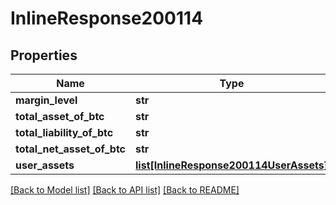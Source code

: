 # InlineResponse200114

## Properties
Name | Type | Description | Notes
------------ | ------------- | ------------- | -------------
**margin_level** | **str** |  | 
**total_asset_of_btc** | **str** |  | 
**total_liability_of_btc** | **str** |  | 
**total_net_asset_of_btc** | **str** |  | 
**user_assets** | [**list[InlineResponse200114UserAssets]**](InlineResponse200114UserAssets.md) |  | 

[[Back to Model list]](../README.md#documentation-for-models) [[Back to API list]](../README.md#documentation-for-api-endpoints) [[Back to README]](../README.md)

